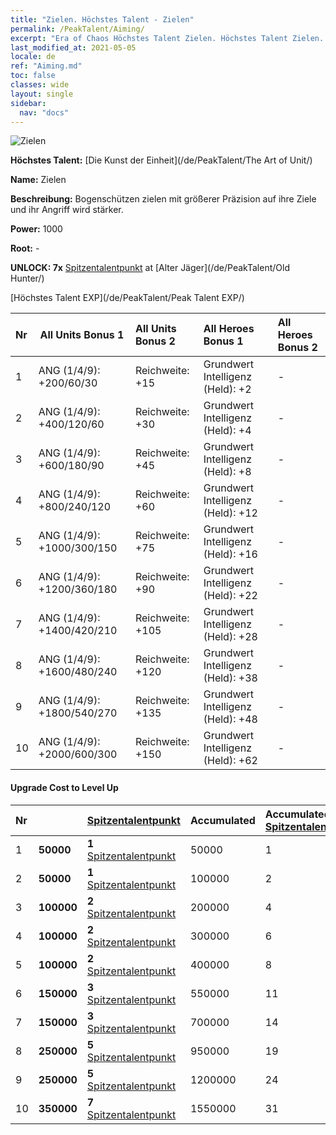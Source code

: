 ```yaml
---
title: "Zielen. Höchstes Talent - Zielen"
permalink: /PeakTalent/Aiming/
excerpt: "Era of Chaos Höchstes Talent Zielen. Höchstes Talent Zielen. Zielen"
last_modified_at: 2021-05-05
locale: de
ref: "Aiming.md"
toc: false
classes: wide
layout: single
sidebar:
  nav: "docs"
---
```


  ![Zielen](/images/pt/talent_2009.png)

  **Höchstes Talent:** [Die Kunst der Einheit](/de/PeakTalent/The Art of Unit/)

  **Name:** Zielen

  **Beschreibung:** Bogenschützen zielen mit größerer Präzision auf ihre Ziele und ihr Angriff wird stärker.

  **Power:** 1000

  **Root:** -

  **UNLOCK: 7x** [Spitzentalentpunkt](/ItemsDE/con_934/) at [Alter Jäger](/de/PeakTalent/Old Hunter/)

  [Höchstes Talent EXP](/de/PeakTalent/Peak Talent EXP/)

  | Nr | All Units Bonus 1 | All Units Bonus 2 | All Heroes Bonus 1 | All Heroes Bonus 2 |
  |:---|--------------|:-------------|:-------------|:-------------|
  | 1 | ANG (1/4/9): +200/60/30 | Reichweite: +15 | Grundwert Intelligenz (Held): +2 | - |
  | 2 | ANG (1/4/9): +400/120/60 | Reichweite: +30 | Grundwert Intelligenz (Held): +4 | - |
  | 3 | ANG (1/4/9): +600/180/90 | Reichweite: +45 | Grundwert Intelligenz (Held): +8 | - |
  | 4 | ANG (1/4/9): +800/240/120 | Reichweite: +60 | Grundwert Intelligenz (Held): +12 | - |
  | 5 | ANG (1/4/9): +1000/300/150 | Reichweite: +75 | Grundwert Intelligenz (Held): +16 | - |
  | 6 | ANG (1/4/9): +1200/360/180 | Reichweite: +90 | Grundwert Intelligenz (Held): +22 | - |
  | 7 | ANG (1/4/9): +1400/420/210 | Reichweite: +105 | Grundwert Intelligenz (Held): +28 | - |
  | 8 | ANG (1/4/9): +1600/480/240 | Reichweite: +120 | Grundwert Intelligenz (Held): +38 | - |
  | 9 | ANG (1/4/9): +1800/540/270 | Reichweite: +135 | Grundwert Intelligenz (Held): +48 | - |
  | 10 | ANG (1/4/9): +2000/600/300 | Reichweite: +150 | Grundwert Intelligenz (Held): +62 | - |


#### Upgrade Cost to Level Up

  | Nr | <i class="fas fa-coins"/> | [Spitzentalentpunkt](/ItemsDE/con_934/) | Accumulated <i class="fas fa-coins"/> | Accumulated [Spitzentalentpunkt](/ItemsDE/con_934/) |
  |:---|--------------|:-------------|:-------------|:-------------|
  | 1 | **50000** | **1** [Spitzentalentpunkt](/ItemsDE/con_934/) | 50000 | 1 |
  | 2 | **50000** | **1** [Spitzentalentpunkt](/ItemsDE/con_934/) | 100000 | 2 |
  | 3 | **100000** | **2** [Spitzentalentpunkt](/ItemsDE/con_934/) | 200000 | 4 |
  | 4 | **100000** | **2** [Spitzentalentpunkt](/ItemsDE/con_934/) | 300000 | 6 |
  | 5 | **100000** | **2** [Spitzentalentpunkt](/ItemsDE/con_934/) | 400000 | 8 |
  | 6 | **150000** | **3** [Spitzentalentpunkt](/ItemsDE/con_934/) | 550000 | 11 |
  | 7 | **150000** | **3** [Spitzentalentpunkt](/ItemsDE/con_934/) | 700000 | 14 |
  | 8 | **250000** | **5** [Spitzentalentpunkt](/ItemsDE/con_934/) | 950000 | 19 |
  | 9 | **250000** | **5** [Spitzentalentpunkt](/ItemsDE/con_934/) | 1200000 | 24 |
  | 10 | **350000** | **7** [Spitzentalentpunkt](/ItemsDE/con_934/) | 1550000 | 31 |

